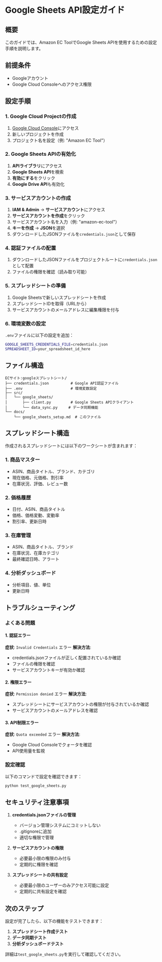 # Google Sheets API設定ガイド

## 概要

このガイドでは、Amazon EC ToolでGoogle Sheets APIを使用するための設定手順を説明します。

## 前提条件

- Googleアカウント
- Google Cloud Consoleへのアクセス権限

## 設定手順

### 1. Google Cloud Projectの作成

1. [Google Cloud Console](https://console.cloud.google.com/)にアクセス
2. 新しいプロジェクトを作成
3. プロジェクト名を設定（例: "Amazon EC Tool"）

### 2. Google Sheets APIの有効化

1. **APIライブラリ**にアクセス
2. **Google Sheets API**を検索
3. **有効にする**をクリック
4. **Google Drive API**も有効化

### 3. サービスアカウントの作成

1. **IAM & Admin** → **サービスアカウント**にアクセス
2. **サービスアカウントを作成**をクリック
3. サービスアカウント名を入力（例: "amazon-ec-tool"）
4. **キーを作成** → **JSON**を選択
5. ダウンロードしたJSONファイルを`credentials.json`として保存

### 4. 認証ファイルの配置

1. ダウンロードしたJSONファイルをプロジェクトルートに`credentials.json`として配置
2. ファイルの権限を確認（読み取り可能）

### 5. スプレッドシートの準備

1. Google Sheetsで新しいスプレッドシートを作成
2. スプレッドシートIDを取得（URLから）
3. サービスアカウントのメールアドレスに編集権限を付与

### 6. 環境変数の設定

`.env`ファイルに以下の設定を追加：

```bash
GOOGLE_SHEETS_CREDENTIALS_FILE=credentials.json
SPREADSHEET_ID=your_spreadsheet_id_here
```

## ファイル構造

```
ECサイト:googleスプレットシート/
├── credentials.json          # Google API認証ファイル
├── .env                      # 環境変数設定
├── src/
│   └── google_sheets/
│       ├── client.py         # Google Sheets APIクライアント
│       └── data_sync.py     # データ同期機能
└── docs/
    └── google_sheets_setup.md  # このファイル
```

## スプレッドシート構造

作成されるスプレッドシートには以下のワークシートが含まれます：

### 1. 商品マスター
- ASIN、商品タイトル、ブランド、カテゴリ
- 現在価格、元価格、割引率
- 在庫状況、評価、レビュー数

### 2. 価格履歴
- 日付、ASIN、商品タイトル
- 価格、価格変動、変動率
- 割引率、更新日時

### 3. 在庫管理
- ASIN、商品タイトル、ブランド
- 在庫状況、在庫カテゴリ
- 最終確認日時、アラート

### 4. 分析ダッシュボード
- 分析項目、値、単位
- 更新日時

## トラブルシューティング

### よくある問題

#### 1. 認証エラー
**症状**: `Invalid Credentials` エラー
**解決方法**:
- credentials.jsonファイルが正しく配置されているか確認
- ファイルの権限を確認
- サービスアカウントキーが有効か確認

#### 2. 権限エラー
**症状**: `Permission denied` エラー
**解決方法**:
- スプレッドシートにサービスアカウントの権限が付与されているか確認
- サービスアカウントのメールアドレスを確認

#### 3. API制限エラー
**症状**: `Quota exceeded` エラー
**解決方法**:
- Google Cloud Consoleでクォータを確認
- API使用量を監視

### 設定確認

以下のコマンドで設定を確認できます：

```bash
python test_google_sheets.py
```

## セキュリティ注意事項

1. **credentials.jsonファイルの管理**
   - バージョン管理システムにコミットしない
   - .gitignoreに追加
   - 適切な権限で管理

2. **サービスアカウントの権限**
   - 必要最小限の権限のみ付与
   - 定期的に権限を確認

3. **スプレッドシートの共有設定**
   - 必要最小限のユーザーのみアクセス可能に設定
   - 定期的に共有設定を確認

## 次のステップ

設定が完了したら、以下の機能をテストできます：

1. **スプレッドシート作成テスト**
2. **データ同期テスト**
3. **分析ダッシュボードテスト**

詳細は`test_google_sheets.py`を実行して確認してください。 